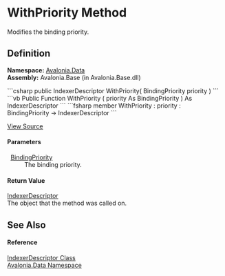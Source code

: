 # WithPriority Method


Modifies the binding priority.



## Definition
**Namespace:** <a href="N_Avalonia_Data">Avalonia.Data</a>  
**Assembly:** Avalonia.Base (in Avalonia.Base.dll)

<Tabs groupId="api-code-preview">
<TabItem value="csharp" label="C#">
```csharp
public IndexerDescriptor WithPriority(
	BindingPriority priority
)
```
</TabItem>
<TabItem value="vb" label="VB">
```vb
Public Function WithPriority ( 
	priority As BindingPriority
) As IndexerDescriptor
```
</TabItem>
<TabItem value="fsharp" label="F#">
```fsharp
member WithPriority : 
        priority : BindingPriority -> IndexerDescriptor 
```
</TabItem>
</Tabs>



<a href="https://github.com/AvaloniaUI/Avalonia/tree/master/src/Avalonia.Base/Data/IndexerDescriptor.cs#L101" title="View the source code">View Source</a>



#### Parameters
<dl><dt>  <a href="T_Avalonia_Data_BindingPriority">BindingPriority</a></dt><dd>The binding priority.</dd></dl>

#### Return Value
<a href="T_Avalonia_Data_IndexerDescriptor">IndexerDescriptor</a>  
The object that the method was called on.

## See Also


#### Reference
<a href="T_Avalonia_Data_IndexerDescriptor">IndexerDescriptor Class</a>  
<a href="N_Avalonia_Data">Avalonia.Data Namespace</a>  

